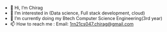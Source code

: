 - 👋 Hi, I’m Chirag
- 👀 I’m interested in (Data science, Full stack development, cloud)
- 🌱 I’m currently doing my Btech Computer Science Engineering(3rd year)
- 📫 How to reach me : 
Email: 1rn21cs047.chirag@gmail.com



